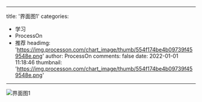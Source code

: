 
---
title: '界面图1'
categories: 
 - 学习
 - ProcessOn
 - 推荐
headimg: 'https://img.processon.com/chart_image/thumb/554f174be4b09739f459548e.png'
author: ProcessOn
comments: false
date: 2022-01-01 11:18:46
thumbnail: 'https://img.processon.com/chart_image/thumb/554f174be4b09739f459548e.png'
---

<div>   
<img class="thumb" alt="界面图1" src="https://img.processon.com/chart_image/thumb/554f174be4b09739f459548e.png" referrerpolicy="no-referrer">
<p></p>  
</div>
            